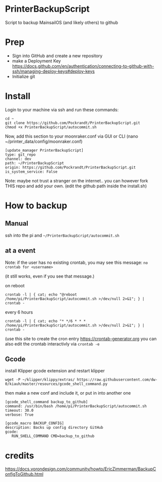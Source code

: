 # PrinterBackupScript
Script to backup MainsailOS (and likely others) to github

# Prep
* Sign into GitHub and create a new repository
* make a Deployment Key  https://docs.github.com/en/authentication/connecting-to-github-with-ssh/managing-deploy-keys#deploy-keys
* Initialize git


# Install
Login to your machine via ssh and run these commands:
```
cd ~
git clone https://github.com/Pockrandt/PrinterBackupScript.git
chmod +x PrinterBackupScript/autocommit.sh
```

Now, add this section to your moonraker.conf via GUI or CLI (nano ~/printer_data/config/moonraker.conf)

```
[update_manager PrinterBackupScript]
type: git_repo
channel: dev
path: ~/PrinterBackupScript
origin: https://github.com/Pockrandt/PrinterBackupScript.git
is_system_service: False
```

Note: maybe not trust a stranger on the internet.. you can however fork THIS repo and add your own.
(edit the github path inside the install.sh)

# How to backup

## Manual
 ssh into the pi and `~/PrinterBackupScript/autocommit.sh`

## at a event

Note: if the user has no existing crontab, you may see this message: `no crontab for <username>`

(it still works, even if you see that message.)

on reboot
```
crontab -l | { cat; echo "@reboot /home/pi/PrinterBackupScript/autocommit.sh >/dev/null 2>&1"; } | crontab -
```

every 6 hours
```
crontab -l | { cat; echo "* */6 * * * /home/pi/PrinterBackupScript/autocommit.sh >/dev/null 2>&1"; } | crontab -
```
(use this site to create the cron entry https://crontab-generator.org you can also edit the crontab interactivly via `crontab -e` 

## Gcode
install Klipper gcode extension and restart klipper
```
wget -P ~/klipper/klippy/extras/ https://raw.githubusercontent.com/dw-0/kiauh/master/resources/gcode_shell_command.py
```

then make a new conf and include it, or put in into another one
```
[gcode_shell_command backup_to_github]
command: /usr/bin/bash /home/pi/PrinterBackupScript/autocommit.sh
timeout: 30.0
verbose: True

[gcode_macro BACKUP_CONFIG]
description: Backs up config directory GitHub
gcode:
   RUN_SHELL_COMMAND CMD=backup_to_github

```


# credits
https://docs.vorondesign.com/community/howto/EricZimmerman/BackupConfigToGithub.html
